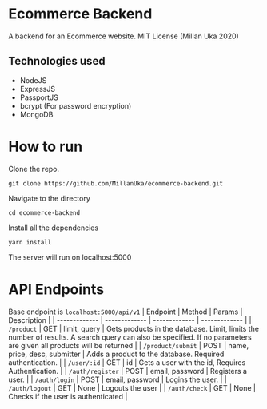 # Ecommerce Backend
A backend for an Ecommerce website. MIT License (Millan Uka 2020)

## Technologies used 
- NodeJS
- ExpressJS
- PassportJS
- bcrypt (For password encryption)
- MongoDB

# How to run
Clone the repo.

```git clone https://github.com/MillanUka/ecommerce-backend.git```

Navigate to the directory

```cd ecommerce-backend```

Install all the dependencies

```yarn install```

The server will run on localhost:5000

# API Endpoints
Base endpoint is ```localhost:5000/api/v1```
| Endpoint  | Method | Params | Description |
| ------------- | ------------- | ------------- | ------------- | 
| ```/product```  | GET  | limit, query | Gets products in the database. Limit, limits the number of results. A search query can also be specified. If no parameters are given all products will be returned |
| ```/product/submit``` | POST  | name, price, desc, submitter | Adds a product to the database. Required authentication. |
| ```/user/:id``` | GET | id | Gets a user with the id, Requires Authentication. |
| ```/auth/register``` | POST | email, password | Registers a user. |
| ```/auth/login``` | POST | email, password | Logins the user. |
| ```/auth/logout``` | GET | None | Logouts the user |
| ```/auth/check``` | GET | None | Checks if the user is authenticated |

